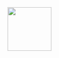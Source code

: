<div id="header" align="center">
  <img src="https://giphy.com/embed/qgQUggAC3Pfv687qPC" width="100" />
</div>
